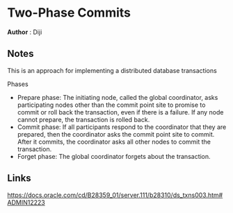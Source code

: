 # Two-Phase Commits

**Author** : Diji

## Notes
This is an approach for implementing a distributed database transactions

Phases
* Prepare phase: The initiating node, called the global coordinator, asks participating nodes other than the commit point site to promise to commit or roll back the transaction, even if there is a failure. If any node cannot prepare, the transaction is rolled back.
* Commit phase: If all participants respond to the coordinator that they are prepared, then the coordinator asks the commit point site to commit. After it commits, the coordinator asks all other nodes to commit the transaction.
* Forget phase: The global coordinator forgets about the transaction.

## Links
https://docs.oracle.com/cd/B28359_01/server.111/b28310/ds_txns003.htm#ADMIN12223
